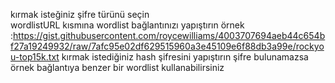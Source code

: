 kırmak isteğiniz şifre türünü seçin  
wordlistURL kısmına wordlist bağlantınızı yapıştırın örnek :https://gist.githubusercontent.com/roycewilliams/4003707694aeb44c654bf27a19249932/raw/7afc95e02df629515960a3e45109e6f88db3a99e/rockyou-top15k.txt 
kırmak istediğiniz hash şifresini yapıştırın şifre bulunamazsa örnek bağlantıya benzer bir wordlist kullanabilirsiniz 
